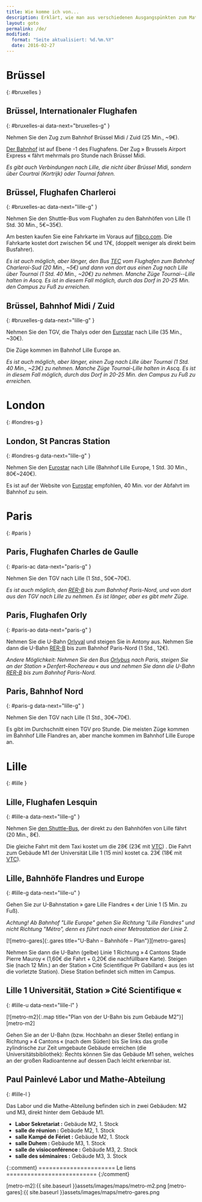 ```yaml
---
title: Wie komme ich von...
description: Erklärt, wie man aus verschiedenen Ausgangspünkten zum Mathematiklabor Paul Painlevé an der Universität von Lille kommt.
layout: goto
permalink: /de/
modified:
  format: "Seite aktualisiert: %d.%m.%Y"
  date: 2016-02-27
---
```


# <i class="cityicon-bruxelles"></i>Brüssel
{: #bruxelles }

## Brüssel, <i class="icon-flight"></i> Internationaler Flughafen
{: #bruxelles-ai data-next="bruxelles-g" }

Nehmen Sie den Zug zum Bahnhof Brüssel Midi / Zuid (25 Min., ~9€).

[Der Bahnhof][brussels airport train station] ist auf Ebene -1 des Flughafens. Der Zug » Brussels Airport Express « fährt mehrmals pro Stunde nach Brüssel Midi.

_Es gibt auch Verbindungen nach Lille, die nicht über Brüssel Midi, sondern über Courtrai (Kortrijk) oder Tournai fahren._

## Brüssel, <i class="icon-flight"></i> Flughafen Charleroi
{: #bruxelles-ac data-next="lille-g" }

Nehmen Sie den Shuttle-Bus vom Flughafen zu den Bahnhöfen von Lille (1 Std. 30 Min., 5€~35€).

Am besten kaufen Sie eine Fahrkarte im Voraus auf [flibco.com]. Die Fahrkarte kostet dort zwischen 5€ und 17€, (doppelt weniger als direkt beim Busfahrer).

_Es ist auch möglich, aber länger, den Bus [TEC] vom Flughafen zum Bahnhof Charleroi-Sud (20 Min., ~5€) und dann von dort aus einen Zug nach Lille über Tournai (1 Std. 40 Min., ~20€) zu nehmen. Manche Züge Tournai--Lille halten in Ascq. Es ist in diesem Fall möglich, durch das Dorf in 20-25 Min. den Campus zu Fuß zu erreichen._

## Brüssel, <i class="icon-train"></i> Bahnhof Midi / Zuid
{: #bruxelles-g data-next="lille-g" }

Nehmen Sie den TGV, die Thalys oder den [Eurostar] nach Lille (35 Min., ~30€).

Die Züge kommen im Bahnhof Lille Europe an.

_Es ist auch möglich, aber länger, einen Zug nach Lille über Tournai (1 Std. 40 Min., ~23€) zu nehmen. Manche Züge Tournai-Lille halten in Ascq. Es ist in diesem Fall möglich, durch das Dorf in 20-25 Min. den Campus zu Fuß zu erreichen._

# <i class="cityicon-london"></i>London
{: #londres-g }

## London, <i class="icon-train"></i> St Pancras Station
{: #londres-g data-next="lille-g" }

Nehmen Sie den [Eurostar] nach Lille (Bahnhof Lille Europe, 1 Std. 30 Min., 80€~240€).

Es ist auf der Website von [Eurostar] empfohlen, 40 Min. vor der Abfahrt im Bahnhof zu sein.

# <i class="cityicon-paris"></i>Paris
{: #paris }

## Paris, <i class="icon-flight"></i> Flughafen Charles de Gaulle
{: #paris-ac data-next="paris-g" }

Nehmen Sie den TGV nach Lille (1 Std., 50€~70€).

_Es ist auch möglich, den [RER-B] bis zum Bahnhof Paris-Nord, und von dort aus den TGV nach Lille zu nehmen. Es ist länger, aber es gibt mehr Züge._

## Paris, <i class="icon-flight"></i> Flughafen Orly
{: #paris-ao data-next="paris-g" }

Nehmen Sie die U-Bahn [Orlyval] und steigen Sie in Antony aus. Nehmen Sie dann die U-Bahn [RER-B] bis zum Bahnhof Paris-Nord (1 Std., 12€).

_Andere Möglichkeit: Nehmen Sie den Bus [Orlybus] nach Paris, steigen Sie an der Station » Denfert-Rochereau « aus und nehmen Sie dann die U-Bahn [RER-B] bis zum Bahnhof Paris-Nord._

## Paris, <i class="icon-train"></i> Bahnhof Nord
{: #paris-g data-next="lille-g" }

Nehmen Sie den TGV nach Lille (1 Std., 30€~70€).

Es gibt im Durchschnitt einen TGV pro Stunde. Die meisten Züge kommen im Bahnhof Lille Flandres an, aber manche kommen im Bahnhof Lille Europe an.

# <i class="cityicon-lille"></i>Lille
{: #lille }

## Lille, <i class="icon-flight"></i> Flughafen Lesquin
{: #lille-a data-next="lille-g" }

Nehmen Sie [den Shuttle-Bus][lille airport shuttle], der direkt zu den Bahnhöfen von Lille fährt (20 Min., 8€).

Die gleiche Fahrt mit dem Taxi kostet um die 28€ (23€ mit [VTC][ecota.co]) . Die Fahrt zum Gebäude M1 der Universität Lille 1 (15 min) kostet ca. 23€ (18€ mit [VTC][ecota.co]).

## Lille, <i class="icon-train"></i> Bahnhöfe Flandres und Europe
{: #lille-g data-next="lille-u" }

Gehen Sie zur U-Bahnstation » gare Lille Flandres « der Linie 1 (5 Min. zu Fuß).

_Achtung! Ab Bahnhof "Lille Europe" gehen Sie Richtung "Lille Flandres" und nicht Richtung "Métro", denn es führt nach einer Metrostation der Linie 2._

[![metro-gares]{:.gares title="U-Bahn – Bahnhöfe – Plan"}][metro-gares]

Nehmen Sie dann die U-Bahn (gelbe) Linie 1 Richtung » 4 Cantons Stade Pierre Mauroy « (1,60€ die Fahrt + 0,20€ die nachfüllbare Karte).
Steigen Sie (nach 12 Min.) an der Station » Cité Scientifique Pr Gabillard « aus (es ist die vorletzte Station). Diese Station befindet sich mitten im Campus.

## Lille 1 Universität, <i class="icon-lille-metro"></i> Station » Cité Scientifique «
{: #lille-u data-next="lille-l" }

[![metro-m2]{:.map title="Plan von der U-Bahn bis zum Gebäude M2"}][metro-m2]


Gehen Sie an der U-Bahn (bzw. Hochbahn an dieser Stelle) entlang in Richtung » 4 Cantons « (nach dem Süden) bis Sie links das große zylindrische zur Zeit umgebaute Gebäude erreichen (die Universitätsbibliothek): Rechts können Sie das Gebäude M1 sehen, welches an der großen Radioantenne auf dessen Dach leicht erkennbar ist.

## Paul Painlevé Labor und Mathe-Abteilung
{: #lille-l }

Das Labor und die Mathe-Abteilung befinden sich in zwei Gebäuden: M2 und M3, direkt hinter dem Gebäude M1.

- **Labor Sekretariat :** Gebäude M2, 1. Stock
- **salle de réunion :** Gebäude M2, 1. Stock
- **salle Kampé de Fériet :** Gebäude M2, 1. Stock
- **salle Duhem :** Gebäude M3, 1. Stock
- **salle de visioconférence :** Gebäude M3, 2. Stock
- **salle des séminaires :** Gebäude M3, 3. Stock


{::comment}
====================== Le liens ==========================
{:/comment}

[brussels airport train station]:http://www.brusselsairport.be/en/passngr/to_from_brussels_airport/train/

[flibco.com]:https://www.flibco.com/de
[TEC]:https://www.infotec.be/de-de/medeplacer/horaires/ligne.aspx?ligne=CA

[Eurostar]:http://www.eurostar.com/rw-en

[Orlyval]:https://www.orlyval.com/en
[RER-B]:https://www.transilien.com/lignes/rer-trains/rer-B
[Orlybus]:http://www.ratp.fr/de/ratp/r_61848/orlybus/

[lille airport shuttle]:http://www.lille.aeroport.fr/getting-to-the-airport/shuttle/
[ecota.co]:https://app.ecota.co/en/courses/

[metro-m2]:{{ site.baseurl }}assets/images/maps/metro-m2.png
[metro-gares]:{{ site.baseurl }}assets/images/maps/metro-gares.png

